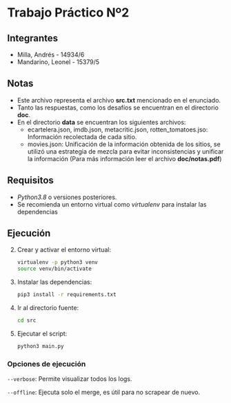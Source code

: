 # Trabajo Práctico Nº2

## Integrantes

- Milla, Andrés - 14934/6
- Mandarino, Leonel - 15379/5

## Notas

- Este archivo representa el archivo **src.txt** mencionado en el enunciado.
- Tanto las respuestas, como los desafíos se encuentran en el directorio **doc**.
- En el directorio **data** se encuentran los siguientes archivos:
  - ecartelera.json, imdb.json, metacritic.json, rotten_tomatoes.jso: Información recolectada de cada sitio.
  - movies.json: Unificación de la información obtenida de los sitios, se utilizó una estrategia de mezcla para evitar inconsistencias y unificar la información (Para más información leer el archivo **doc/notas.pdf**)

## Requisitos

- *Python3.8* o versiones posteriores.
- Se recomienda un entorno virtual como *virtualenv* para instalar las dependencias

## Ejecución

2. Crear y activar el entorno virtual:

   ```bash
   virtualenv -p python3 venv
   source venv/bin/activate
   ```

3. Instalar las dependencias:

   ```bash
   pip3 install -r requirements.txt
   ```

4. Ir al directorio fuente:

   ```bash
   cd src
   ```

5. Ejecutar el script:

   ```bash
   python3 main.py
   ```

### Opciones de ejecución

`--verbose`: Permite visualizar todos los logs.

`--offline`: Ejecuta solo el merge, es útil para no scrapear de nuevo.
